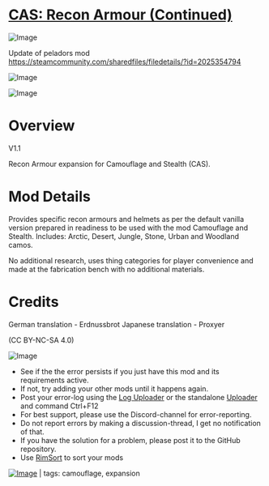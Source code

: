 # [CAS: Recon Armour (Continued)](https://steamcommunity.com/sharedfiles/filedetails/?id=2196958462)

![Image](https://i.imgur.com/buuPQel.png)

Update of peladors mod
https://steamcommunity.com/sharedfiles/filedetails/?id=2025354794

![Image](https://i.imgur.com/pufA0kM.png)
	
![Image](https://i.imgur.com/Z4GOv8H.png)

# Overview
 V1.1

Recon Armour expansion for Camouflage and Stealth (CAS).


# Mod Details


Provides specific recon armours and helmets as per the default vanilla version prepared in readiness to be used with the mod Camouflage and Stealth. Includes: Arctic, Desert, Jungle, Stone, Urban and Woodland camos.

No additional research, uses thing categories for player convenience and made at the fabrication bench with no additional materials.

# Credits


German translation - Erdnussbrot
Japanese translation - Proxyer

(CC BY-NC-SA 4.0)


![Image](https://i.imgur.com/PwoNOj4.png)



-  See if the the error persists if you just have this mod and its requirements active.
-  If not, try adding your other mods until it happens again.
-  Post your error-log using the [Log Uploader](https://steamcommunity.com/sharedfiles/filedetails/?id=2873415404) or the standalone [Uploader](https://steamcommunity.com/sharedfiles/filedetails/?id=2873415404) and command Ctrl+F12
-  For best support, please use the Discord-channel for error-reporting.
-  Do not report errors by making a discussion-thread, I get no notification of that.
-  If you have the solution for a problem, please post it to the GitHub repository.
-  Use [RimSort](https://github.com/RimSort/RimSort/releases/latest) to sort your mods

 

[![Image](https://img.shields.io/github/v/release/emipa606/CASReconArmour?label=latest%20version&style=plastic&color=9f1111&labelColor=black)](https://steamcommunity.com/sharedfiles/filedetails/changelog/2196958462) | tags:  camouflage,  expansion
